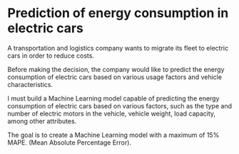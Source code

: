 # Prediction of energy consumption in electric cars

A transportation and logistics company wants to migrate its fleet to electric cars in order to reduce costs.

Before making the decision, the company would like to predict the energy consumption of electric cars based on various usage factors and vehicle characteristics.

I must build a Machine Learning model capable of predicting the energy consumption of electric cars based on various factors, such as the type and number of electric motors in the vehicle, vehicle weight, load capacity, among other attributes.

The goal is to create a Machine Learning model with a maximum of 15% MAPE. (Mean Absolute Percentage Error).
